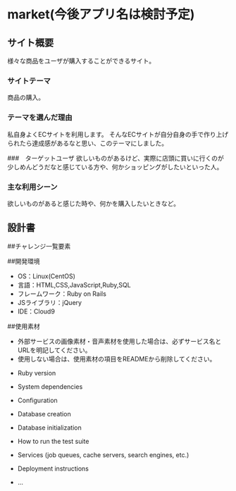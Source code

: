 # market(今後アプリ名は検討予定)

## サイト概要
様々な商品をユーザが購入することができるサイト。

### サイトテーマ
商品の購入。

### テーマを選んだ理由
私自身よくECサイトを利用します。
そんなECサイトが自分自身の手で作り上げられたら達成感があるなと思い、このテーマにしました。

###　ターゲットユーザ
欲しいものがあるけど、実際に店頭に買いに行くのが少しめんどうだなと感じている方や、何かショッピングがしたいといった人。

### 主な利用シーン
欲しいものがあると感じた時や、何かを購入したいときなど。

## 設計書


##チャレンジ一覧要素


##開発環境
- OS：Linux(CentOS)
- 言語：HTML,CSS,JavaScript,Ruby,SQL
- フレームワーク：Ruby on Rails
- JSライブラリ：jQuery
- IDE：Cloud9

##使用素材
- 外部サービスの画像素材・音声素材を使用した場合は、必ずサービス名とURLを明記してください。
- 使用しない場合は、使用素材の項目をREADMEから削除してください。

* Ruby version

* System dependencies

* Configuration

* Database creation

* Database initialization

* How to run the test suite

* Services (job queues, cache servers, search engines, etc.)

* Deployment instructions

* ...
